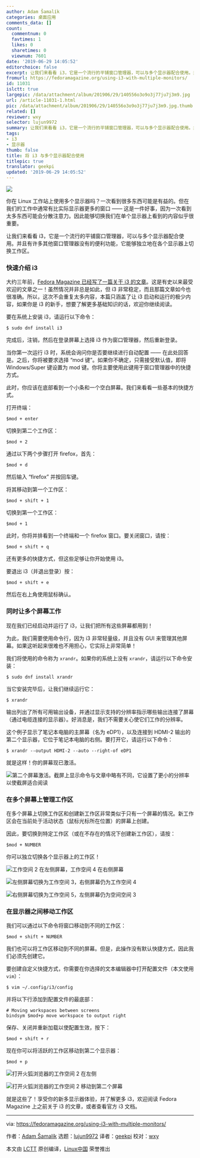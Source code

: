 ```yaml
---
author: Adam Šamalík
categories: 桌面应用
comments_data: []
count:
  commentnum: 0
  favtimes: 1
  likes: 0
  sharetimes: 0
  viewnum: 7601
date: '2019-06-29 14:05:52'
editorchoice: false
excerpt: 让我们来看看 i3，它是一个流行的平铺窗口管理器，可以与多个显示器配合使用。并且有许多其他窗口管理器没有的便利功能，它能够独立地在各个显示器上切换工作区。
fromurl: https://fedoramagazine.org/using-i3-with-multiple-monitors/
id: 11031
islctt: true
largepic: /data/attachment/album/201906/29/140556o3o9o3j77ju7j3m9.jpg
url: /article-11031-1.html
pic: /data/attachment/album/201906/29/140556o3o9o3j77ju7j3m9.jpg.thumb.jpg
related: []
reviewer: wxy
selector: lujun9972
summary: 让我们来看看 i3，它是一个流行的平铺窗口管理器，可以与多个显示器配合使用。并且有许多其他窗口管理器没有的便利功能，它能够独立地在各个显示器上切换工作区。
tags:
- i3
- 显示器
thumb: false
title: 将 i3 与多个显示器配合使用
titlepic: true
translator: geekpi
updated: '2019-06-29 14:05:52'
---
```


![](/data/attachment/album/201906/29/140556o3o9o3j77ju7j3m9.jpg)


你在 Linux 工作站上使用多个显示器吗？一次看到很多东西可能是有益的。但在我们的工作中通常有比实际显示器更多的窗口 —— 这是一件好事，因为一次看到太多东西可能会分散注意力。因此能够切换我们在单个显示器上看到的内容似乎很重要。


让我们来看看 i3，它是一个流行的平铺窗口管理器，可以与多个显示器配合使用。并且有许多其他窗口管理器没有的便利功能，它能够独立地在各个显示器上切换工作区。


### 快速介绍 i3


大约三年前，[Fedora Magazine 已经写了一篇关于 i3 的文章](https://fedoramagazine.org/getting-started-i3-window-manager/)。这是有史以来最受欢迎的文章之一！虽然情况并非总是如此，但 i3 非常稳定，而且那篇文章如今也很准确。所以，这次不会重复太多内容，本篇只涵盖了让 i3 启动和运行的极少内容，如果你是 i3 的新手，想要了解更多基础知识的话，欢迎你继续阅读。


要在系统上安装 i3，请运行以下命令：



```
$ sudo dnf install i3
```

完成后，注销，然后在登录屏幕上选择 i3 作为窗口管理器，然后重新登录。


当你第一次运行 i3 时，系统会询问你是否要继续进行自动配置 —— 在此处回答是。之后，你将被要求选择 “mod 键”。如果你不确定，只需接受默认值，即将 Windows/Super 键设置为 mod 键。你将主要使用此键用于窗口管理器中的快捷方式。


此时，你应该在底部看到一个小条和一个空白屏幕。我们来看看一些基本的快捷方式。


打开终端：



```
$mod + enter
```

切换到第二个工作区：



```
$mod + 2
```

通过以下两个步骤打开 firefox，首先：



```
$mod + d
```

然后输入 “firefox” 并按回车键。


将其移动到第一个工作区：



```
$mod + shift + 1
```

切换到第一个工作区：



```
$mod + 1
```

此时，你将并排看到一个终端和一个 firefox 窗口。要关闭窗口，请按：



```
$mod + shift + q
```

还有更多的快捷方式，但这些足够让你开始使用 i3。


要退出 i3（并退出登录）按：



```
$mod + shift + e
```

然后在右上角使用鼠标确认。


### 同时让多个屏幕工作


现在我们已经启动并运行了 i3，让我们把所有这些屏幕都用到！


为此，我们需要使用命令行，因为 i3 非常轻量级，并且没有 GUI 来管理其他屏幕。如果这听起来很难也不用担心，它实际上非常简单！


我们将使用的命令称为 `xrandr`。如果你的系统上没有 `xrandr`，请运行以下命令安装：



```
$ sudo dnf install xrandr
```

当它安装完毕后，让我们继续运行它：



```
$ xrandr
```

输出列出了所有可用输出设备，并通过显示支持的分辨率指示哪些输出连接了屏幕（通过电缆连接的显示器）。好消息是，我们不需要关心使它们工作的分辨率。


这个例子显示了笔记本电脑的主屏幕（名为 eDP1），以及连接到 HDMI-2 输出的第二个显示器，它位于笔记本电脑的右侧。要打开它，请运行以下命令：



```
$ xrandr --output HDMI-2 --auto --right-of eDP1
```

就是这样！你的屏幕现已激活。


![第二个屏幕激活。截屏上显示命令与文章中略有不同，它设置了更小的分辨率以使截屏适合阅读](/data/attachment/album/201906/29/140557ys7zigxtu5l2uhs3.png)


### 在多个屏幕上管理工作区


在多个屏幕上切换工作区和创建新工作区非常类似于只有一个屏幕的情况。新工作区会在当前处于活动状态（鼠标光标所在位置）的屏幕上创建。


因此，要切换到特定工作区（或在不存在的情况下创建新工作区），请按：



```
$mod + NUMBER
```

你可以独立切换各个显示器上的工作区！


![工作空间 2 在左侧屏幕，工作空间 4 在右侧屏幕](/data/attachment/album/201906/29/140558u1plf9f1h3kc7997.png)


![左侧屏幕切换为工作空间 3，右侧屏幕仍为工作空间 4](/data/attachment/album/201906/29/140559rzwppss8lpqwqkzb.png)


![右侧屏幕切换为工作空间 5，左侧屏幕仍为空间空间 3](/data/attachment/album/201906/29/140600wg61ndskgzzxvxgq.png)


### 在显示器之间移动工作区


我们可以通过以下命令将窗口移动到不同的工作区：



```
$mod + shift + NUMBER
```

我们也可以将工作区移动到不同的屏幕。但是，此操作没有默认快捷方式，因此我们必须先创建它。


要创建自定义快捷方式，你需要在你选择的文本编辑器中打开配置文件（本文使用 `vim`）：



```
$ vim ~/.config/i3/config
```

并将以下行添加到配置文件的最底部：



```
# Moving workspaces between screens
bindsym $mod+p move workspace to output right
```

保存、关闭并重新加载以使配置生效，按下：



```
$mod + shift + r
```

现在你可以将活跃的工作区移动到第二个显示器：



```
$mod + p
```

![打开火狐浏览器的工作空间 2 在左侧](/data/attachment/album/201906/29/140600vd0mg6gl8m646fz6.png)


![打开火狐浏览器的工作空间 2 移动到第二个屏幕](/data/attachment/album/201906/29/140601f0imk7smse5zemlu.png)


就是这些了！享受你的新多显示器体验，并了解更多 i3，欢迎阅读 Fedora Magazine 上之前关于 i3 的文章，或者查看官方 i3 文档。




---


via: <https://fedoramagazine.org/using-i3-with-multiple-monitors/>


作者：[Adam Šamalík](https://fedoramagazine.org/author/asamalik/) 选题：[lujun9972](https://github.com/lujun9972) 译者：[geekpi](https://github.com/geekpi) 校对：[wxy](https://github.com/wxy)


本文由 [LCTT](https://github.com/LCTT/TranslateProject) 原创编译，[Linux中国](https://linux.cn/) 荣誉推出